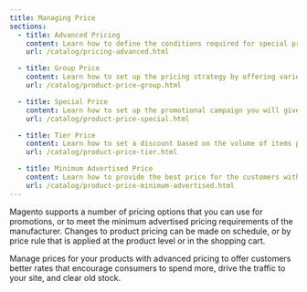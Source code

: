 ```yaml
---
title: Managing Price
sections:
  - title: Advanced Pricing
    content: Learn how to define the conditions required for special pricing that is available for a specific customer group or shared catalog.
    url: /catalog/pricing-advanced.html

  - title: Group Price
    content: Learn how to set up the pricing strategy by offering varied prices based on different customer groups.
    url: /catalog/product-price-group.html

  - title: Special Price
    content: Learn how to set up the promotional campaign you will give to customers within an exact time.
    url: /catalog/product-price-special.html

  - title: Tier Price
    content: Learn how to set a discount based on the volume of items purchased.
    url: /catalog/product-price-tier.html

  - title: Minimum Advertised Price
    content: Learn how to provide the best price for the customers with Minimum Advertised Price.
    url: /catalog/product-price-minimum-advertised.html
---
```


Magento supports a number of pricing options that you can use for promotions, or to meet the minimum advertised pricing requirements of the manufacturer. Changes to product pricing can be made on schedule, or by price rule that is applied at the product level or in the shopping cart.

Manage prices for your products with advanced pricing to offer customers better rates that encourage consumers to spend more, drive the traffic to your site, and clear old stock.